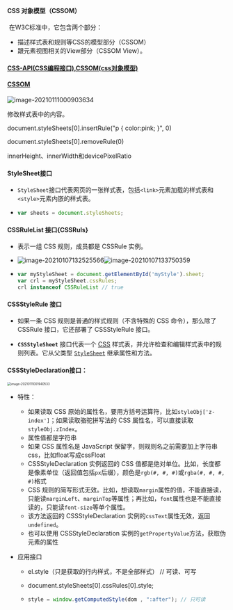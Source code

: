 #### CSS 对象模型（CSSOM）

​	在W3C标准中，它包含两个部分：

- 描述样式表和规则等CSS的模型部分（CSSOM）
- 跟元素视图相关的View部分（CSSOM View）。

#### [CSS-API(CSS编程接口),CSSOM(css对象模型)](https://blog.csdn.net/u014711690/article/details/82346584)

#### [CSSOM](https://wangdoc.com/javascript/dom/css.html)


![image-20210111000903634](https://i.loli.net/2021/01/11/Szl1qsV7UmXaKOF.png)

修改样式表中的内容。

document.styleSheets[0].insertRule("p { color:pink; }", 0) 

document.styleSheets[0].removeRule(0)

innerHeight、innerWidth和devicePixelRatio


#### StyleSheet接口

- `StyleSheet`接口代表网页的一张样式表，包括`<link>`元素加载的样式表和`<style>`元素内嵌的样式表。

- ```javascript
  var sheets = document.styleSheets;
  ```

#### CSSRuleList 接口{CSSRuls}

- 表示一组 CSS 规则，成员都是 CSSRule 实例。

- ![image-20210107132525566](https://i.loli.net/2021/01/12/BbFjgAKrJLDq3Yw.png)![image-20210107133750359](https://i.loli.net/2021/01/12/KnhkNvaS63IfZjR.png)

- ```javascript
  var myStyleSheet = document.getElementById('myStyle').sheet;
  var crl = myStyleSheet.cssRules;
  crl instanceof CSSRuleList // true
  ```

#### CSSStyleRule 接口

- 如果一条 CSS 规则是普通的样式规则（不含特殊的 CSS 命令），那么除了 CSSRule 接口，它还部署了 CSSStyleRule 接口。

- **`CSSStyleSheet`** 接口代表一个 [CSS](https://developer.mozilla.org/zh-CN/docs/Web/CSS) 样式表，并允许检查和编辑样式表中的规则列表。它从父类型 [`StyleSheet`](https://developer.mozilla.org/zh-CN/docs/Web/API/StyleSheet) 继承属性和方法。


#### **CSSStyleDeclaration接口**：

<img src="https://i.loli.net/2021/01/11/Euk3B6qwCVoPR2M.png" alt="image-20210111001940533" style="zoom:50%;" />

- 特性：

  - 如果读取 CSS 原始的属性名，要用方括号运算符，比如`styleObj['z-index']`；如果读取骆驼拼写法的 CSS 属性名，可以直接读取`styleObj.zIndex`。
  - 属性值都是字符串
  - 如果 CSS 属性名是 JavaScript 保留字，则规则名之前需要加上字符串css，比如float写成cssFloat
  - CSSStyleDeclaration 实例返回的 CSS 值都是绝对单位。比如，长度都是像素单位（返回值包括`px`后缀），颜色是`rgb(#, #, #)`或`rgba(#, #, #, #)`格式
  - CSS 规则的简写形式无效。比如，想读取`margin`属性的值，不能直接读，只能读`marginLeft`、`marginTop`等属性；再比如，`font`属性也是不能直接读的，只能读`font-size`等单个属性。
  - 该方法返回的 CSSStyleDeclaration 实例的`cssText`属性无效，返回`undefined`。
  - 也可以使用 CSSStyleDeclaration 实例的`getPropertyValue`方法，获取伪元素的属性

- 应用接口

  - el.style（只是获取的行内样式，不是全部样式） // 可读、可写

  - document.styleSheets[0].cssRules[0].style;

  - ```javascript
    style = window.getComputedStyle(dom , ":after"); // 只可读
    ```

